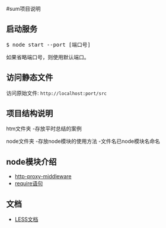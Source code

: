 #sum项目说明

## 启动服务

<pre>
$ node start --port [端口号]
</pre>

如果省略端口号，则使用默认端口。

## 访问静态文件

访问原始文件: `http://localhost:port/src`


## 项目结构说明
htm文件夹
-存放平时总结的案例

node文件夹
-存放node模块的使用方法
-文件名已node模块名命名

## node模块介绍

+ [http-proxy-middleware](node/md/proxy.md)
+ [require语句](node/md/require.md)


## 文档

+ [LESS文档](./docs/less)